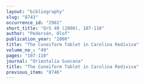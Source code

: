 ```yaml
---
layout: "bibliography"
slug: "8743"
occurrence_id: "2961"
short_title: "OrS 49 (2000), 107-110"
author: "Pedersén, Olof"
publication_year: "2000"
title: "The Cuneiform Tablet in Carolina Rediviva"
volume_no_: "49"
pages: "107-110"
journal: "Orientalia Suecana"
title: "The Cuneiform Tablet in Carolina Rediviva"
previous_item: "8746"
---
```


